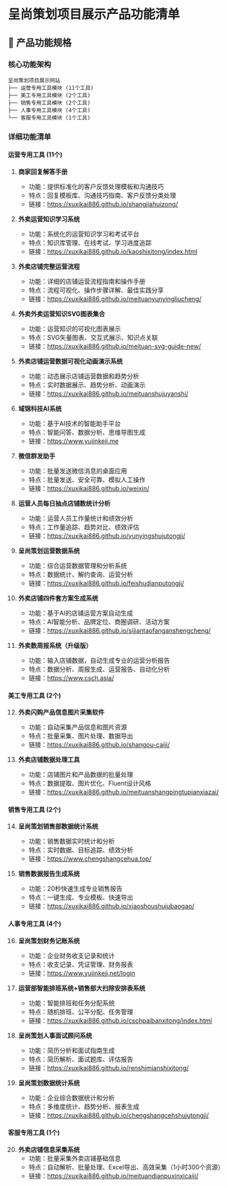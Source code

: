 # 呈尚策划项目展示产品功能清单

## 🎯 产品功能规格

### 核心功能架构
```
呈尚策划项目展示网站
├── 运营专用工具模块 (11个工具)
├── 美工专用工具模块 (2个工具)
├── 销售专用工具模块 (2个工具)
├── 人事专用工具模块 (4个工具)
└── 客服专用工具模块 (1个工具)
```

### 详细功能清单

#### 运营专用工具 (11个)
1. **商家回复解答手册**
   - 功能：提供标准化的客户反馈处理模板和沟通技巧
   - 特点：回复模板库、沟通技巧指南、客户反馈分类处理
   - 链接：https://xuxikai886.github.io/shangjiahuizong/

2. **外卖运营知识学习系统**
   - 功能：系统化的运营知识学习和考试平台
   - 特点：知识库管理、在线考试、学习进度追踪
   - 链接：https://xuxikai886.github.io/kaoshixitong/index.html

3. **外卖店铺完整运营流程**
   - 功能：详细的店铺运营流程指南和操作手册
   - 特点：流程可视化、操作步骤详解、最佳实践分享
   - 链接：https://xuxikai886.github.io/meituanyunyingliucheng/

4. **外卖外卖运营知识SVG图表集合**
   - 功能：运营知识的可视化图表展示
   - 特点：SVG矢量图表、交互式展示、知识点关联
   - 链接：https://xuxikai886.github.io/meituan-svg-guide-new/

5. **外卖店铺运营数据可视化动画演示系统**
   - 功能：动态展示店铺运营数据和趋势分析
   - 特点：实时数据展示、趋势分析、动画演示
   - 链接：https://xuxikai886.github.io/meituanshujuyanshi/

6. **域锦科技AI系统**
   - 功能：基于AI技术的智能助手平台
   - 特点：智能问答、数据分析、思维导图生成
   - 链接：https://www.yujinkeji.me

7. **微信群发助手**
   - 功能：批量发送微信消息的桌面应用
   - 特点：批量发送、安全可靠、模拟人工操作
   - 链接：https://xuxikai886.github.io/weixin/

8. **运营人员每日抽点店铺数统计分析**
   - 功能：运营人员工作量统计和绩效分析
   - 特点：工作量追踪、趋势对比、绩效评估
   - 链接：https://xuxikai886.github.io/yunyingshujutongji/

9. **呈尚策划运营数据系统**
   - 功能：综合运营数据管理和分析系统
   - 特点：数据统计、解约查询、运营分析
   - 链接：https://xuxikai886.github.io/feishudianputongji/

10. **外卖店铺四件套方案生成系统**
    - 功能：基于AI的店铺运营方案自动生成
    - 特点：AI智能分析、品牌定位、商圈调研、活动方案
    - 链接：https://xuxikai886.github.io/sijiantaofanganshengcheng/

11. **外卖数周报系统（升级版）**
    - 功能：输入店铺数据，自动生成专业的运营分析报告
    - 特点：数据分析、周报生成、运营报告、自动化分析
    - 链接：https://www.csch.asia/

#### 美工专用工具 (2个)
12. **外卖闪购产品信息图片采集软件**
    - 功能：自动采集产品信息和图片资源
    - 特点：批量采集、图片处理、数据导出
    - 链接：https://xuxikai886.github.io/shangou-caiji/

13. **外卖店铺数据处理工具**
    - 功能：店铺图片和产品数据的批量处理
    - 特点：数据提取、图片优化、Fluent设计风格
    - 链接：https://xuxikai886.github.io/meituanshangpingtupianxiazai/

#### 销售专用工具 (2个)
14. **呈尚策划销售部数据统计系统**
    - 功能：销售数据实时统计和分析
    - 特点：实时数据、目标追踪、绩效分析
    - 链接：https://www.chengshangcehua.top/

15. **销售数据报告生成系统**
    - 功能：20秒快速生成专业销售报告
    - 特点：一键生成、专业模板、快速导出
    - 链接：https://xuxikai886.github.io/xiaoshoushujubaogao/

#### 人事专用工具 (4个)
16. **呈尚策划财务记账系统**
    - 功能：企业财务收支记录和统计
    - 特点：收支记录、凭证管理、财务报表
    - 链接：https://www.yujinkeji.net/login

17. **运营部智能排班系统+销售部大扫除安排表系统**
    - 功能：智能排班和任务分配系统
    - 特点：随机排班、公平分配、任务管理
    - 链接：https://xuxikai886.github.io/cschpaibanxitong/index.html

18. **呈尚策划人事面试顾问系统**
    - 功能：简历分析和面试指南生成
    - 特点：简历解析、面试题库、评估报告
    - 链接：https://xuxikai886.github.io/renshimianshixitong/

19. **呈尚策划数据统计系统**
    - 功能：企业综合数据统计和分析
    - 特点：多维度统计、趋势分析、报表生成
    - 链接：https://xuxikai886.github.io/chengshangcehshujutongji/

#### 客服专用工具 (1个)
20. **外卖店铺信息采集系统**
    - 功能：批量采集外卖店铺基础信息
    - 特点：自动解析、批量处理、Excel导出、高效采集（1小时300个资源）
    - 链接：https://xuxikai886.github.io/meituandianpuxinxicaiji/
